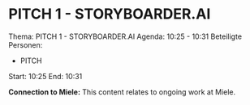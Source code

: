 # PITCH 1 - STORYBOARDER.AI
Thema: PITCH 1 - STORYBOARDER.AI
Agenda: 10:25 - 10:31
Beteiligte Personen:
- PITCH

Start: 10:25
End: 10:31

**Connection to Miele:** This content relates to ongoing work at Miele.
